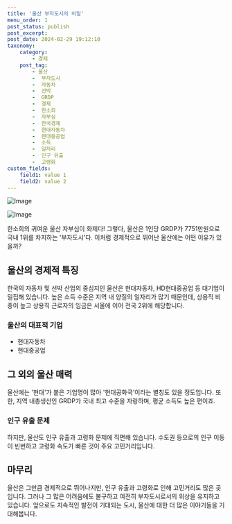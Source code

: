 ```yaml
---
title: '울산 부자도시의 비밀'
menu_order: 1
post_status: publish
post_excerpt: 
post_date: 2024-02-29 19:12:10
taxonomy:
    category:
        - 경제
    post_tag:
        - 울산
        -  부자도시
        -  자동차
        -  선박
        -  GRDP
        -  경제
        -  한소희
        -  자부심
        -  한국경제
        -  현대자동차
        -  현대중공업
        -  소득
        -  일자리
        -  인구 유출
        -  고령화
custom_fields:
    field1: value 1
    field2: value 2
---
```


![Image](https://imgnews.pstatic.net/image/277/2024/02/29/0005386057_001_20240229090301268.png?type=w647)

![Image](https://imgnews.pstatic.net/image/277/2024/02/29/0005386057_002_20240229090301341.jpg?type=w647)

한소희의 귀여운 울산 자부심이 화제다! 그렇다, 울산은 1인당 GRDP가 7751만원으로 국내 1위를 차지하는 '부자도시'다. 이처럼 경제적으로 뛰어난 울산에는 어떤 이유가 있을까? 
## 울산의 경제적 특징
한국의 자동차 및 선박 산업의 중심지인 울산은 현대자동차, HD현대중공업 등 대기업이 밀집해 있습니다. 높은 소득 수준은 지역 내 양질의 일자리가 많기 때문인데, 상용직 비중이 높고 상용직 근로자의 임금은 서울에 이어 전국 2위에 해당합니다.
### 울산의 대표적 기업
- 현대자동차
- 현대중공업
## 그 외의 울산 매력
울산에는 '현대'가 붙은 기업명이 많아 '현대공화국'이라는 별칭도 있을 정도입니다. 또한, 지역 내총생산인 GRDP가 국내 최고 수준을 자랑하며, 평균 소득도 높은 편이죠.
### 인구 유출 문제
하지만, 울산도 인구 유출과 고령화 문제에 직면해 있습니다. 수도권 등으로의 인구 이동이 빈번하고 고령화 속도가 빠른 것이 주요 고민거리입니다. 
## 마무리
울산은 그만큼 경제적으로 뛰어나지만, 인구 유출과 고령화로 인해 고민거리도 많은 곳입니다. 그러나 그 많은 어려움에도 불구하고 여전히 부자도시로서의 위상을 유지하고 있습니다. 앞으로도 지속적인 발전이 기대되는 도시, 울산에 대한 더 많은 이야기들을 기대해봅니다.
